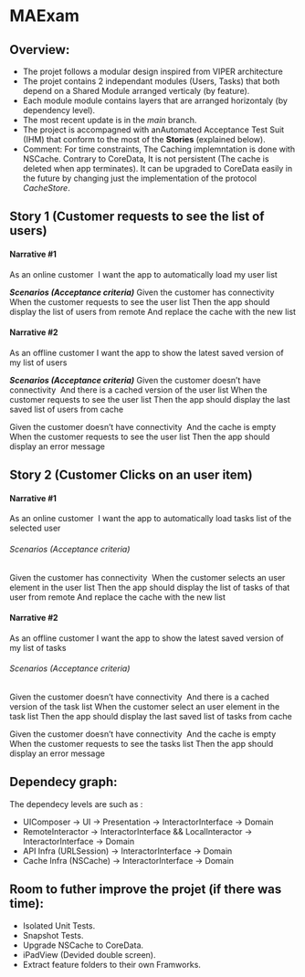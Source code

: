 # MAExam

## Overview:
- The projet follows a modular design inspired from VIPER architecture
- The projet contains 2 independant modules (Users, Tasks) that both depend on a Shared Module arranged verticaly (by feature).
- Each module module contains layers that are arranged horizontaly (by dependency level).
- The most recent update is in the _main_ branch.
- The project is accompagned with anAutomated Acceptance Test Suit (IHM) that conform to the most of the **Stories** (explained below).
- Comment: For time constraints, The Caching implemntation is done with NSCache. Contrary to CoreData, It is not persistent (The cache is deleted when app terminates). It can be upgraded to CoreData easily in the future by changing just the implementation of the protocol _CacheStore_.

## Story 1 (Customer requests to see the list of users)

#### Narrative #1
As an online customer 
I want the app to automatically load my user list

***Scenarios (Acceptance criteria)***
Given the customer has connectivity 
When the customer requests to see the user list
Then the app should display the list of users from remote
And replace the cache with the new list

#### Narrative #2
As an offline customer
I want the app to show the latest saved version of my list of users

***Scenarios (Acceptance criteria)***
Given the customer doesn’t have connectivity 
And there is a cached version of the user list
When the customer requests to see the user list
Then the app should display the last saved list of users from cache

Given the customer doesn’t have connectivity 
And the cache is empty
When the customer requests to see the user list
Then the app should display an error message

## Story 2 (Customer Clicks on an user item)

#### Narrative #1
As an online customer 
I want the app to automatically load tasks list of the selected user

###### Scenarios (Acceptance criteria)
Given the customer has connectivity 
When the customer selects an user element in the user list
Then the app should display the list of tasks of that user from remote
And replace the cache with the new list

#### Narrative #2
As an offline customer
I want the app to show the latest saved version of my list of tasks

###### Scenarios (Acceptance criteria)
Given the customer doesn’t have connectivity 
And there is a cached version of the task list
When the customer select an user element in the task list
Then the app should display the last saved list of tasks from cache

Given the customer doesn’t have connectivity 
And the cache is empty
When the customer requests to see the tasks list
Then the app should display an error message

## Dependecy graph:
The dependecy levels are such as : 
- UIComposer -> UI -> Presentation -> InteractorInterface -> Domain
- RemoteInteractor -> InteractorInterface && LocalInteractor -> InteractorInterface -> Domain
- API Infra (URLSession) -> InteractorInterface -> Domain
- Cache Infra (NSCache)  -> InteractorInterface -> Domain

## Room to futher improve the projet (if there was time):
- Isolated Unit Tests.
- Snapshot Tests.
- Upgrade NSCache to CoreData.
- iPadView (Devided double screen).
- Extract feature folders to their own Framworks.
